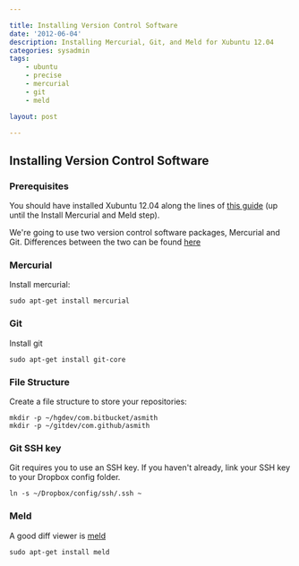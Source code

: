 ```yaml
---

title: Installing Version Control Software
date: '2012-06-04'
description: Installing Mercurial, Git, and Meld for Xubuntu 12.04
categories: sysadmin
tags: 
    - ubuntu
    - precise
    - mercurial
    - git
    - meld

layout: post

---
```

Installing Version Control Software
----------------------------------

### Prerequisites

You should have installed Xubuntu 12.04 along the lines of [this guide](http://dpollini.ruhoh.com/installation/guided-installation-of-a-xubuntu-virtual-machine-for-developers/) (up until the Install Mercurial and Meld step).

We're going to use two version control software packages, Mercurial and Git. Differences between the two can be found [here](http://stackoverflow.com/questions/35837/what-is-the-difference-between-mercurial-and-git)

### Mercurial

Install mercurial:

	sudo apt-get install mercurial

### Git
Install git

	sudo apt-get install git-core

### File Structure

Create a file structure to store your repositories:

	mkdir -p ~/hgdev/com.bitbucket/asmith
	mkdir -p ~/gitdev/com.github/asmith

### Git SSH key

Git requires you to use an SSH key. If you haven't already, link your SSH key to your Dropbox config folder.

	ln -s ~/Dropbox/config/ssh/.ssh ~

### Meld
A good diff viewer is [meld](http://meldmerge.org/)

	sudo apt-get install meld